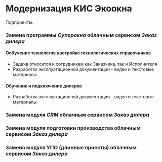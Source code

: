 # Модернизация КИС Экоокна

Подпроекты:

### Замена программы _Суперокна_ облачным сервисом _Заказ дилера_

#### Ообучение технологов настройке технологических справочников
- Задача относится к сотрудникам как Заказчика, так и Исполнителя
- Разработка эксплуатационной документации - видео и текстовые материалы

#### Обучение и подключение дилеров
- Разработка эксплуатационной документации - видео и текстовые материалы

### Замена модуля _CRM_ облачным сервисом _Заказ дилера_

### Замена модуля подготовки производства облачным сервисом _Заказ дилера_

### Замена модуля УПО (длинные проекты) облачным сервисом _Заказ дилера_
